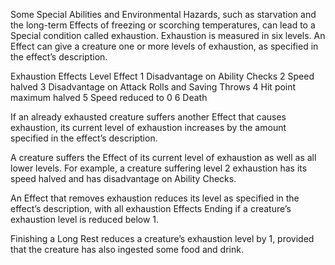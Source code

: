 Some Special Abilities and Environmental Hazards, such as starvation and the long-­term Effects of freezing or scorching temperatures, can lead to a Special condition called exhaustion. Exhaustion is measured in six levels. An Effect can give a creature one or more levels of exhaustion, as specified in the effect’s description.

Exhaustion Effects
Level	Effect
1	Disadvantage on Ability Checks
2	Speed halved
3	Disadvantage on Attack Rolls and Saving Throws
4	Hit point maximum halved
5	Speed reduced to 0
6	Death

If an already exhausted creature suffers another Effect that causes exhaustion, its current level of exhaustion increases by the amount specified in the effect’s description.

A creature suffers the Effect of its current level of exhaustion as well as all lower levels. For example, a creature suffering level 2 exhaustion has its speed halved and has disadvantage on Ability Checks.

An Effect that removes exhaustion reduces its level as specified in the effect’s description, with all exhaustion Effects Ending if a creature’s exhaustion level is reduced below 1.

Finishing a Long Rest reduces a creature’s exhaustion level by 1, provided that the creature has also ingested some food and drink.